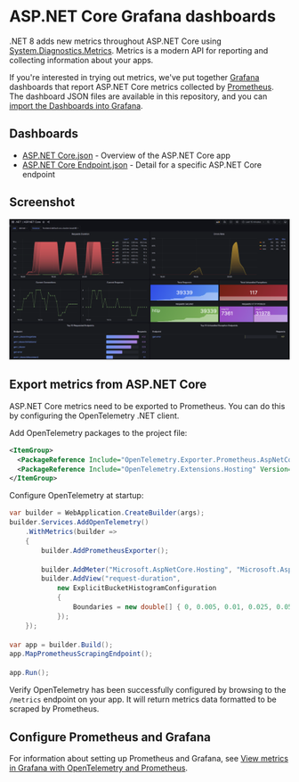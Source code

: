 # ASP.NET Core Grafana dashboards

.NET 8 adds new metrics throughout ASP.NET Core using [System.Diagnostics.Metrics](https://learn.microsoft.com/dotnet/core/diagnostics/compare-metric-apis#systemdiagnosticsmetrics). Metrics is a modern API for reporting and collecting information about your apps.

If you're interested in trying out metrics, we've put together [Grafana](https://grafana.com/) dashboards that report ASP.NET Core metrics collected by [Prometheus](https://prometheus.io/). The dashboard JSON files are available in this repository, and you can [import the Dashboards into Grafana](https://grafana.com/docs/grafana/latest/dashboards/manage-dashboards/#import-a-dashboard).

## Dashboards

* [ASP.NET Core.json](./dashboards/ASP.NET%20Core.json) - Overview of the ASP.NET Core app
* [ASP.NET Core Endpoint.json](./dashboards/ASP.NET%20Core%20Endpoint.json) - Detail for a specific ASP.NET Core endpoint

## Screenshot

![ASP.NET Core Grafana dashboard](./dashboard-screenshot.png)

## Export metrics from ASP.NET Core

ASP.NET Core metrics need to be exported to Prometheus. You can do this by configuring the OpenTelemetry .NET client.

Add OpenTelemetry packages to the project file:

```xml
<ItemGroup>
  <PackageReference Include="OpenTelemetry.Exporter.Prometheus.AspNetCore" Version="1.5.0-alpha.1" />
  <PackageReference Include="OpenTelemetry.Extensions.Hosting" Version="1.5.0-alpha.2" />
</ItemGroup>
```

Configure OpenTelemetry at startup:

```csharp
var builder = WebApplication.CreateBuilder(args);
builder.Services.AddOpenTelemetry()
    .WithMetrics(builder =>
    {
        builder.AddPrometheusExporter();

        builder.AddMeter("Microsoft.AspNetCore.Hosting", "Microsoft.AspNetCore.Server.Kestrel");
        builder.AddView("request-duration",
            new ExplicitBucketHistogramConfiguration
            {
                Boundaries = new double[] { 0, 0.005, 0.01, 0.025, 0.05, 0.075, 0.1, 0.25, 0.5, 0.75, 1, 2.5, 5, 7.5, 10 }
            });
    });

var app = builder.Build();
app.MapPrometheusScrapingEndpoint();

app.Run();
```

Verify OpenTelemetry has been successfully configured by browsing to the `/metrics` endpoint on your app. It will return metrics data formatted to be scraped by Prometheus.

## Configure Prometheus and Grafana

For information about setting up Prometheus and Grafana, see [View metrics in Grafana with OpenTelemetry and Prometheus](https://learn.microsoft.com/dotnet/core/diagnostics/metrics-collection#view-metrics-in-grafana-with-opentelemetry-and-prometheus).
